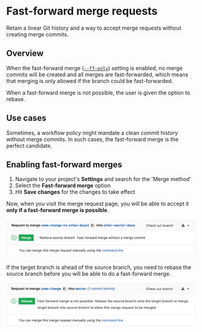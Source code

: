 # Fast-forward merge requests

Retain a linear Git history and a way to accept merge requests without
creating merge commits.

## Overview

When the fast-forward merge ([`--ff-only`][ffonly]) setting is enabled, no merge
commits will be created and all merges are fast-forwarded, which means that
merging is only allowed if the branch could be fast-forwarded.

When a fast-forward merge is not possible, the user is given the option to rebase.

## Use cases

Sometimes, a workflow policy might mandate a clean commit history without
merge commits. In such cases, the fast-forward merge is the perfect candidate.

## Enabling fast-forward merges

1. Navigate to your project's **Settings** and search for the 'Merge method'
1. Select the **Fast-forward merge** option
1. Hit **Save changes** for the changes to take effect

Now, when you visit the merge request page, you will be able to accept it
**only if a fast-forward merge is possible**.

![Fast forward merge request](img/ff_merge_mr.png)

If the target branch is ahead of the source branch, you need to rebase the
source branch before you will be able to do a fast-forward merge.

![Fast forward merge rebase](img/ff_merge_rebase.png)

[products]: https://about.gitlab.com/products/ "GitLab products page"
[ffonly]: https://git-scm.com/docs/git-merge#git-merge---ff-only

